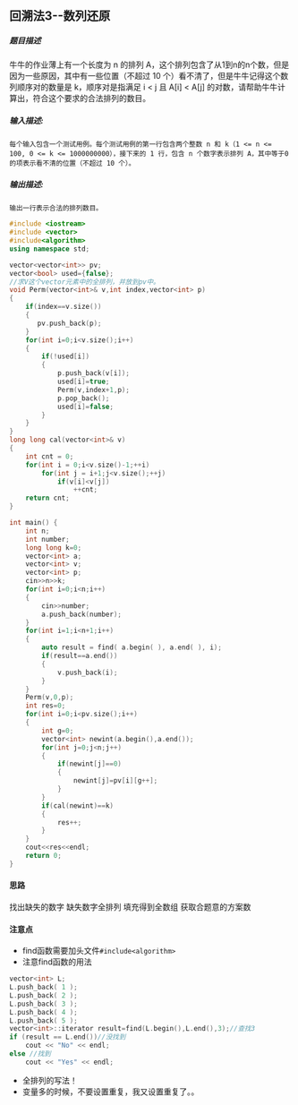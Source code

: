 ## 回溯法3--数列还原

##### 题目描述

牛牛的作业薄上有一个长度为 n 的排列 A，这个排列包含了从1到n的n个数，但是因为一些原因，其中有一些位置（不超过 10 个）看不清了，但是牛牛记得这个数列顺序对的数量是 k，顺序对是指满足 i < j 且 A[i] < A[j] 的对数，请帮助牛牛计算出，符合这个要求的合法排列的数目。

##### 输入描述:

```
每个输入包含一个测试用例。每个测试用例的第一行包含两个整数 n 和 k（1 <= n <= 100, 0 <= k <= 1000000000），接下来的 1 行，包含 n 个数字表示排列 A，其中等于0的项表示看不清的位置（不超过 10 个）。
```

##### 输出描述:

```
输出一行表示合法的排列数目。
```

```c++
#include <iostream>
#include <vector>
#include<algorithm>
using namespace std;

vector<vector<int>> pv;
vector<bool> used={false};
//求V这个vector元素中的全排列，并放到pv中。
void Perm(vector<int>& v,int index,vector<int> p)
{
    if(index==v.size())
    {
       pv.push_back(p);
    }
    for(int i=0;i<v.size();i++)
    {
        if(!used[i])
        {
            p.push_back(v[i]);
            used[i]=true;
            Perm(v,index+1,p);
            p.pop_back();
            used[i]=false;
        }
    }
}
long long cal(vector<int>& v)
{
    int cnt = 0;
    for(int i = 0;i<v.size()-1;++i)
        for(int j = i+1;j<v.size();++j)
            if(v[i]<v[j])
                ++cnt;
    return cnt;
}

int main() {
    int n;
    int number;
    long long k=0;
    vector<int> a;
    vector<int> v;
    vector<int> p;
    cin>>n>>k;
    for(int i=0;i<n;i++)
    {
        cin>>number;
        a.push_back(number);
    }
    for(int i=1;i<n+1;i++)
    {
        auto result = find( a.begin( ), a.end( ), i);
        if(result==a.end())
        {
            v.push_back(i);
        }
    }
    Perm(v,0,p);
    int res=0;
    for(int i=0;i<pv.size();i++)
    {
        int g=0;
        vector<int> newint(a.begin(),a.end());
        for(int j=0;j<n;j++)
        {
            if(newint[j]==0)
            {
                newint[j]=pv[i][g++];
            }
        }
        if(cal(newint)==k)
        {
            res++;
        }
    }
    cout<<res<<endl;
    return 0;
}
```

#### 思路

找出缺失的数字
缺失数字全排列
填充得到全数组
获取合题意的方案数

#### 注意点

- find函数需要加头文件`#include<algorithm>`
- 注意find函数的用法

```c++
vector<int> L;
L.push_back( 1 );
L.push_back( 2 );
L.push_back( 3 );
L.push_back( 4 );
L.push_back( 5 );
vector<int>::iterator result=find(L.begin(),L.end(),3);//查找3
if (result == L.end())//没找到
    cout << "No" << endl;
else //找到
    cout << "Yes" << endl;
```

- 全排列的写法！
- 变量多的时候，不要设置重复，我又设置重复了。。